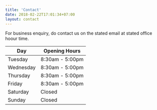```yaml
---
title: 'Contact'
date: 2018-02-22T17:01:34+07:00
layout: contact
---
```


For business enquiry, do contact us on the stated email at stated office hoour time. 

| Day       | Opening Hours   |
| --------- | --------------- |
| Tuesday   | 8:30am - 5:00pm |
| Wednesday | 8:30am - 5:00pm |
| Thursday  | 8:30am - 5:00pm |
| Friday    | 8:30am - 5:00pm |
| Saturday  | Closed          |
| Sunday    | Closed          |
